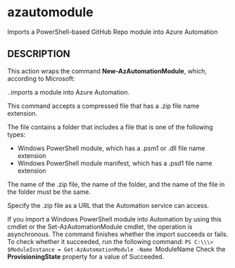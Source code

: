 # azautomodule
Imports a PowerShell-based GitHub Repo module into Azure Automation

## DESCRIPTION
This action wraps the command **New-AzAutomationModule**, which, according to Microsoft:

..imports a module into Azure Automation.

This command accepts a compressed file that has a .zip file name extension.

The file contains a folder that includes a file that is one of the following types:
- Windows PowerShell module, which has a .psm1 or .dll file name extension
- Windows PowerShell module manifest, which has a .psd1 file name extension

The name of the .zip file, the name of the folder, and the name of the file in the folder must be the same.

Specify the .zip file as a URL that the Automation service can access.

If you import a Windows PowerShell module into Automation by using this cmdlet or the Set-AzAutomationModule cmdlet, the operation is asynchronous.
The command finishes whether the import succeeds or fails.
To check whether it succeeded, run the following command:
`PS C:\\\> $ModuleInstance = Get-AzAutomationModule -Name `ModuleName
Check the **ProvisioningState** property for a value of Succeeded.